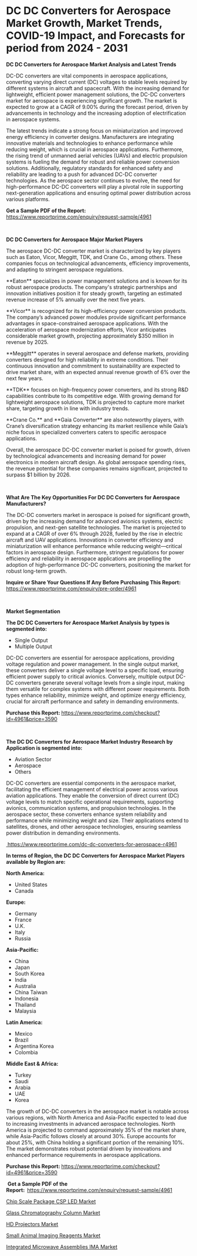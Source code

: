 <p><h1>DC DC Converters for Aerospace Market Growth, Market Trends, COVID-19 Impact, and Forecasts for period from 2024 - 2031</h1></p><p><strong>DC DC Converters for Aerospace Market Analysis and Latest Trends</strong></p>
<p><p>DC-DC converters are vital components in aerospace applications, converting varying direct current (DC) voltages to stable levels required by different systems in aircraft and spacecraft. With the increasing demand for lightweight, efficient power management solutions, the DC-DC converters market for aerospace is experiencing significant growth. The market is expected to grow at a CAGR of 9.00% during the forecast period, driven by advancements in technology and the increasing adoption of electrification in aerospace systems.</p><p>The latest trends indicate a strong focus on miniaturization and improved energy efficiency in converter designs. Manufacturers are integrating innovative materials and technologies to enhance performance while reducing weight, which is crucial in aerospace applications. Furthermore, the rising trend of unmanned aerial vehicles (UAVs) and electric propulsion systems is fueling the demand for robust and reliable power conversion solutions. Additionally, regulatory standards for enhanced safety and reliability are leading to a push for advanced DC-DC converter technologies. As the aerospace sector continues to evolve, the need for high-performance DC-DC converters will play a pivotal role in supporting next-generation applications and ensuring optimal power distribution across various platforms.</p></p>
<p><strong>Get a Sample PDF of the Report:&nbsp;</strong> <a href="https://www.reportprime.com/enquiry/request-sample/4961">https://www.reportprime.com/enquiry/request-sample/4961</a></p>
<p>&nbsp;</p>
<p><strong>DC DC Converters for Aerospace Major Market Players</strong></p>
<p><p>The aerospace DC-DC converter market is characterized by key players such as Eaton, Vicor, Meggitt, TDK, and Crane Co., among others. These companies focus on technological advancements, efficiency improvements, and adapting to stringent aerospace regulations. </p><p>**Eaton** specializes in power management solutions and is known for its robust aerospace products. The company's strategic partnerships and innovation initiatives position it for steady growth, targeting an estimated revenue increase of 5% annually over the next five years.</p><p>**Vicor** is recognized for its high-efficiency power conversion products. The company’s advanced power modules provide significant performance advantages in space-constrained aerospace applications. With the acceleration of aerospace modernization efforts, Vicor anticipates considerable market growth, projecting approximately $350 million in revenue by 2025.</p><p>**Meggitt** operates in several aerospace and defense markets, providing converters designed for high reliability in extreme conditions. Their continuous innovation and commitment to sustainability are expected to drive market share, with an expected annual revenue growth of 6% over the next few years.</p><p>**TDK** focuses on high-frequency power converters, and its strong R&D capabilities contribute to its competitive edge. With growing demand for lightweight aerospace solutions, TDK is projected to capture more market share, targeting growth in line with industry trends.</p><p>**Crane Co.** and **Gaia Converter** are also noteworthy players, with Crane’s diversification strategy enhancing its market resilience while Gaia’s niche focus in specialized converters caters to specific aerospace applications.</p><p>Overall, the aerospace DC-DC converter market is poised for growth, driven by technological advancements and increasing demand for power electronics in modern aircraft design. As global aerospace spending rises, the revenue potential for these companies remains significant, projected to surpass $1 billion by 2026.</p></p>
<p>&nbsp;</p>
<p><strong>What Are The Key Opportunities For DC DC Converters for Aerospace Manufacturers?</strong></p>
<p><p>The DC-DC converters market in aerospace is poised for significant growth, driven by the increasing demand for advanced avionics systems, electric propulsion, and next-gen satellite technologies. The market is projected to expand at a CAGR of over 6% through 2028, fueled by the rise in electric aircraft and UAV applications. Innovations in converter efficiency and miniaturization will enhance performance while reducing weight—critical factors in aerospace design. Furthermore, stringent regulations for power efficiency and reliability in aerospace applications are propelling the adoption of high-performance DC-DC converters, positioning the market for robust long-term growth.</p></p>
<p><strong>Inquire or Share Your Questions If Any Before Purchasing This Report:</strong> <a href="https://www.reportprime.com/enquiry/pre-order/4961">https://www.reportprime.com/enquiry/pre-order/4961</a></p>
<p>&nbsp;</p>
<p><strong>Market Segmentation</strong></p>
<p><strong>The DC DC Converters for Aerospace Market Analysis by types is segmented into:</strong></p>
<p><ul><li>Single Output</li><li>Multiple Output</li></ul></p>
<p><p>DC-DC converters are essential for aerospace applications, providing voltage regulation and power management. In the single output market, these converters deliver a single voltage level to a specific load, ensuring efficient power supply to critical avionics. Conversely, multiple output DC-DC converters generate several voltage levels from a single input, making them versatile for complex systems with different power requirements. Both types enhance reliability, minimize weight, and optimize energy efficiency, crucial for aircraft performance and safety in demanding environments.</p></p>
<p><strong>Purchase this Report:&nbsp;</strong><a href="https://www.reportprime.com/checkout?id=4961&price=3590">https://www.reportprime.com/checkout?id=4961&price=3590</a></p>
<p>&nbsp;</p>
<p><strong>The DC DC Converters for Aerospace Market Industry Research by Application is segmented into:</strong></p>
<p><ul><li>Aviation Sector</li><li>Aerospace</li><li>Others</li></ul></p>
<p><p>DC-DC converters are essential components in the aerospace market, facilitating the efficient management of electrical power across various aviation applications. They enable the conversion of direct current (DC) voltage levels to match specific operational requirements, supporting avionics, communication systems, and propulsion technologies. In the aerospace sector, these converters enhance system reliability and performance while minimizing weight and size. Their applications extend to satellites, drones, and other aerospace technologies, ensuring seamless power distribution in demanding environments.</p></p>
<p><a href="https://www.reportprime.com/dc-dc-converters-for-aerospace-r4961">&nbsp;https://www.reportprime.com/dc-dc-converters-for-aerospace-r4961</a></p>
<p><strong>In terms of Region, the DC DC Converters for Aerospace Market Players available by Region are:</strong></p>
<p>
    <p> <strong> North America: </strong>
        <ul>
            <li>United States</li>
            <li>Canada</li>
        </ul>
        </p> 
    <p> <strong> Europe: </strong>
        <ul>
            <li>Germany</li>
            <li>France</li>
            <li>U.K.</li>
            <li>Italy</li>
            <li>Russia</li>
        </ul>
        </p> 
    <p> <strong> Asia-Pacific: </strong>
        <ul>
            <li>China</li>
            <li>Japan</li>
            <li>South Korea</li>
            <li>India</li>
            <li>Australia</li>
            <li>China Taiwan</li>
            <li>Indonesia</li>
            <li>Thailand</li>
            <li>Malaysia</li>
        </ul>
        </p> 
    <p> <strong> Latin America: </strong>
        <ul>
            <li>Mexico</li>
            <li>Brazil</li>
            <li>Argentina Korea</li>
            <li>Colombia</li>
        </ul>
        </p> 
    <p> <strong> Middle East & Africa: </strong>
        <ul>
            <li>Turkey</li>
            <li>Saudi</li>
            <li>Arabia</li>
            <li>UAE</li>
            <li>Korea</li>
        </ul>
    </p>
    </p>
<p><p>The growth of DC-DC converters in the aerospace market is notable across various regions, with North America and Asia-Pacific expected to lead due to increasing investments in advanced aerospace technologies. North America is projected to command approximately 35% of the market share, while Asia-Pacific follows closely at around 30%. Europe accounts for about 25%, with China holding a significant portion of the remaining 10%. The market demonstrates robust potential driven by innovations and enhanced performance requirements in aerospace applications.</p></p>
<p><strong>Purchase this Report: </strong><a href="https://www.reportprime.com/checkout?id=4961&price=3590">https://www.reportprime.com/checkout?id=4961&price=3590</a></p>
<p>&nbsp;<strong>Get a Sample PDF of the Report:&nbsp;&nbsp;</strong><a href="https://www.reportprime.com/enquiry/request-sample/4961">https://www.reportprime.com/enquiry/request-sample/4961</a></p>
<p><strong></strong></p>
<p><p><a href="https://github.com/joannesouthgate/Market-Research-Report-List-4/blob/main/chip-scale-package-csp-led-market.md">Chip Scale Package CSP LED Market</a></p><p><a href="https://www.linkedin.com/pulse/glass-chromatography-column-market-revolution-2024-2031-esawc?trackingId=C9nad1C0RjK2Ew1gbusXcQ%3D%3D">Glass Chromatography Column Market</a></p><p><a href="https://www.linkedin.com/pulse/global-hd-projectors-market-size-trends-analysis-regional-tivkc?trackingId=nePqlu%2BQR229%2FYrGNRnxcw%3D%3D">HD Projectors Market</a></p><p><a href="https://issuu.com/reportprime-2/docs/small-animal-imaging-reagents-marke_ca88530fc1af7f">Small Animal Imaging Reagents Market</a></p><p><a href="https://github.com/wwwkeltoum/Market-Research-Report-List-4/blob/main/integrated-microwave-assemblies-ima-market.md">Integrated Microwave Assemblies IMA Market</a></p></p>